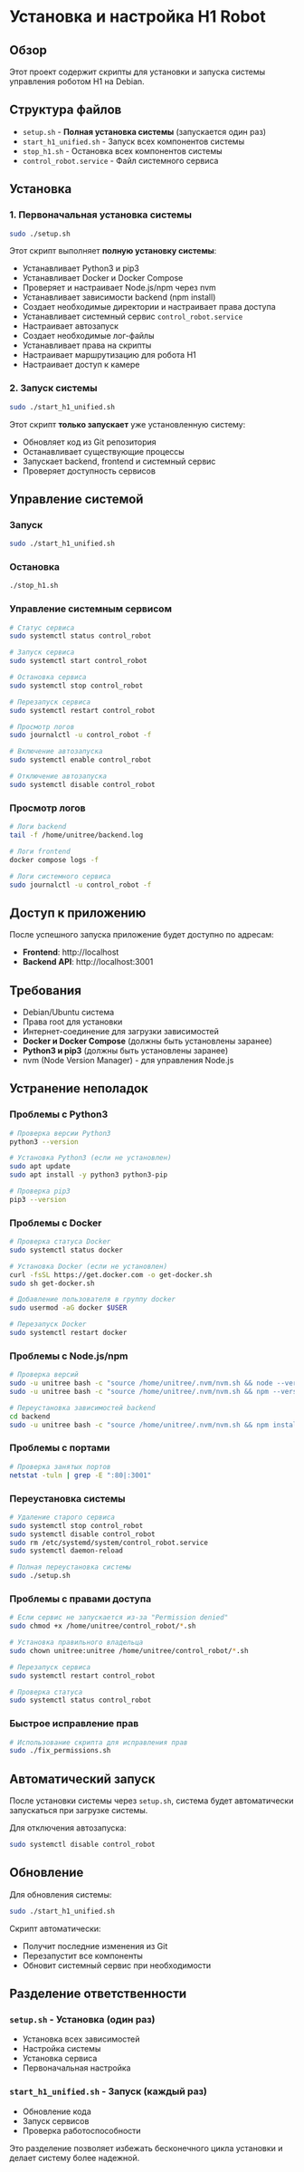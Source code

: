 # Установка и настройка H1 Robot

## Обзор

Этот проект содержит скрипты для установки и запуска системы управления роботом H1 на Debian.

## Структура файлов

- `setup.sh` - **Полная установка системы** (запускается один раз)
- `start_h1_unified.sh` - Запуск всех компонентов системы
- `stop_h1.sh` - Остановка всех компонентов системы
- `control_robot.service` - Файл системного сервиса

## Установка

### 1. Первоначальная установка системы

```bash
sudo ./setup.sh
```

Этот скрипт выполняет **полную установку системы**:
- Устанавливает Python3 и pip3
- Устанавливает Docker и Docker Compose
- Проверяет и настраивает Node.js/npm через nvm
- Устанавливает зависимости backend (npm install)
- Создает необходимые директории и настраивает права доступа
- Устанавливает системный сервис `control_robot.service`
- Настраивает автозапуск
- Создает необходимые лог-файлы
- Устанавливает права на скрипты
- Настраивает маршрутизацию для робота H1
- Настраивает доступ к камере

### 2. Запуск системы

```bash
sudo ./start_h1_unified.sh
```

Этот скрипт **только запускает** уже установленную систему:
- Обновляет код из Git репозитория
- Останавливает существующие процессы
- Запускает backend, frontend и системный сервис
- Проверяет доступность сервисов

## Управление системой

### Запуск
```bash
sudo ./start_h1_unified.sh
```

### Остановка
```bash
./stop_h1.sh
```

### Управление системным сервисом

```bash
# Статус сервиса
sudo systemctl status control_robot

# Запуск сервиса
sudo systemctl start control_robot

# Остановка сервиса
sudo systemctl stop control_robot

# Перезапуск сервиса
sudo systemctl restart control_robot

# Просмотр логов
sudo journalctl -u control_robot -f

# Включение автозапуска
sudo systemctl enable control_robot

# Отключение автозапуска
sudo systemctl disable control_robot
```

### Просмотр логов

```bash
# Логи backend
tail -f /home/unitree/backend.log

# Логи frontend
docker compose logs -f

# Логи системного сервиса
sudo journalctl -u control_robot -f
```

## Доступ к приложению

После успешного запуска приложение будет доступно по адресам:

- **Frontend**: http://localhost
- **Backend API**: http://localhost:3001

## Требования

- Debian/Ubuntu система
- Права root для установки
- Интернет-соединение для загрузки зависимостей
- **Docker и Docker Compose** (должны быть установлены заранее)
- **Python3 и pip3** (должны быть установлены заранее)
- nvm (Node Version Manager) - для управления Node.js

## Устранение неполадок

### Проблемы с Python3
```bash
# Проверка версии Python3
python3 --version

# Установка Python3 (если не установлен)
sudo apt update
sudo apt install -y python3 python3-pip

# Проверка pip3
pip3 --version
```

### Проблемы с Docker
```bash
# Проверка статуса Docker
sudo systemctl status docker

# Установка Docker (если не установлен)
curl -fsSL https://get.docker.com -o get-docker.sh
sudo sh get-docker.sh

# Добавление пользователя в группу docker
sudo usermod -aG docker $USER

# Перезапуск Docker
sudo systemctl restart docker
```

### Проблемы с Node.js/npm
```bash
# Проверка версий
sudo -u unitree bash -c "source /home/unitree/.nvm/nvm.sh && node --version"
sudo -u unitree bash -c "source /home/unitree/.nvm/nvm.sh && npm --version"

# Переустановка зависимостей backend
cd backend
sudo -u unitree bash -c "source /home/unitree/.nvm/nvm.sh && npm install"
```

### Проблемы с портами
```bash
# Проверка занятых портов
netstat -tuln | grep -E ":80|:3001"
```

### Переустановка системы
```bash
# Удаление старого сервиса
sudo systemctl stop control_robot
sudo systemctl disable control_robot
sudo rm /etc/systemd/system/control_robot.service
sudo systemctl daemon-reload

# Полная переустановка системы
sudo ./setup.sh
```

### Проблемы с правами доступа
```bash
# Если сервис не запускается из-за "Permission denied"
sudo chmod +x /home/unitree/control_robot/*.sh

# Установка правильного владельца
sudo chown unitree:unitree /home/unitree/control_robot/*.sh

# Перезапуск сервиса
sudo systemctl restart control_robot

# Проверка статуса
sudo systemctl status control_robot
```

### Быстрое исправление прав
```bash
# Использование скрипта для исправления прав
sudo ./fix_permissions.sh
```

## Автоматический запуск

После установки системы через `setup.sh`, система будет автоматически запускаться при загрузке системы.

Для отключения автозапуска:
```bash
sudo systemctl disable control_robot
```

## Обновление

Для обновления системы:
```bash
sudo ./start_h1_unified.sh
```

Скрипт автоматически:
- Получит последние изменения из Git
- Перезапустит все компоненты
- Обновит системный сервис при необходимости

## Разделение ответственности

### `setup.sh` - Установка (один раз)
- Установка всех зависимостей
- Настройка системы
- Установка сервиса
- Первоначальная настройка

### `start_h1_unified.sh` - Запуск (каждый раз)
- Обновление кода
- Запуск сервисов
- Проверка работоспособности

Это разделение позволяет избежать бесконечного цикла установки и делает систему более надежной. 